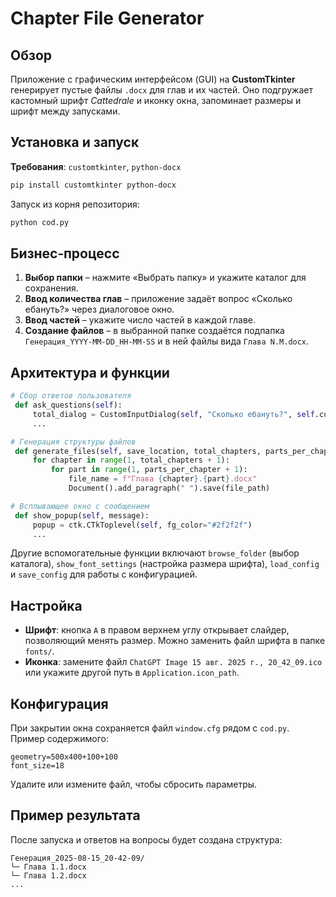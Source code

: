 # Chapter File Generator

## Обзор
Приложение с графическим интерфейсом (GUI) на **CustomTkinter** генерирует пустые файлы `.docx` для глав и их частей. Оно подгружает кастомный шрифт *Cattedrale* и иконку окна, запоминает размеры и шрифт между запусками.

## Установка и запуск
**Требования**: `customtkinter`, `python-docx`  
```bash
pip install customtkinter python-docx
```
Запуск из корня репозитория:
```bash
python cod.py
```

## Бизнес‑процесс
1. **Выбор папки** – нажмите «Выбрать папку» и укажите каталог для сохранения.
2. **Ввод количества глав** – приложение задаёт вопрос «Сколько ебануть?» через диалоговое окно.
3. **Ввод частей** – укажите число частей в каждой главе.
4. **Создание файлов** – в выбранной папке создаётся подпапка `Генерация_YYYY-MM-DD_HH-MM-SS` и в ней файлы вида `Глава N.M.docx`.

## Архитектура и функции
```python
# Сбор ответов пользователя
 def ask_questions(self):
     total_dialog = CustomInputDialog(self, "Сколько ебануть?", self.custom_font, self.icon_path)
     ...

# Генерация структуры файлов
 def generate_files(self, save_location, total_chapters, parts_per_chapter):
     for chapter in range(1, total_chapters + 1):
         for part in range(1, parts_per_chapter + 1):
             file_name = f"Глава {chapter}.{part}.docx"
             Document().add_paragraph(" ").save(file_path)

# Всплывающее окно с сообщением
 def show_popup(self, message):
     popup = ctk.CTkToplevel(self, fg_color="#2f2f2f")
     ...
```
Другие вспомогательные функции включают `browse_folder` (выбор каталога), `show_font_settings` (настройка размера шрифта), `load_config` и `save_config` для работы с конфигурацией.

## Настройка
- **Шрифт**: кнопка `A` в правом верхнем углу открывает слайдер, позволяющий менять размер. Можно заменить файл шрифта в папке `fonts/`.
- **Иконка**: замените файл `ChatGPT Image 15 авг. 2025 г., 20_42_09.ico` или укажите другой путь в `Application.icon_path`.

## Конфигурация
При закрытии окна сохраняется файл `window.cfg` рядом с `cod.py`. Пример содержимого:
```
geometry=500x400+100+100
font_size=18
```
Удалите или измените файл, чтобы сбросить параметры.

## Пример результата
После запуска и ответов на вопросы будет создана структура:
```
Генерация_2025-08-15_20-42-09/
└─ Глава 1.1.docx
└─ Глава 1.2.docx
...
```

